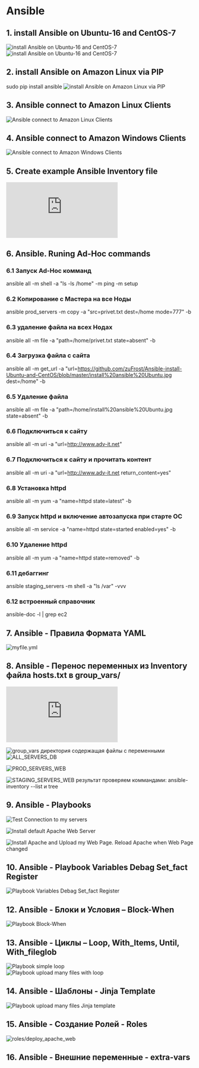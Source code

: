 # Ansible
## 1. install Ansible on Ubuntu-16 and CentOS-7
![install Ansible on Ubuntu-16 and CentOS-7](https://github.com/zuFrost/Ansible-install-Ubuntu-and-CentOS/blob/master/install%20ansible%20CentOS.jpg)
![install Ansible on Ubuntu-16 and CentOS-7](https://github.com/zuFrost/Ansible-install-Ubuntu-and-CentOS/blob/master/install%20ansible%20Ubuntu.jpg)
## 2. install Ansible on Amazon Linux via PIP
sudo pip install ansible
![install Ansible on Amazon Linux via PIP](https://github.com/zuFrost/Ansible-install-Ubuntu-and-CentOS/blob/master/install%20ansible%20on%20Amazon%20Linux%20via%20PIP.jpg)
## 3. Ansible connect to Amazon Linux Clients
![Ansible connect to Amazon Linux Clients](https://github.com/zuFrost/Ansible-install-Ubuntu-and-CentOS/blob/master/Ansible%20connect%20to%20Amazon%20Linux%20Clients.jpg)
## 4. Ansible connect to Amazon Windows Clients
![Ansible connect to Amazon Windows Clients](https://github.com/zuFrost/Ansible-install-Ubuntu-and-CentOS/blob/master/Ansible%20connect%20to%20Amazon%20Windows%20Clients.jpg)
## 5. Create example Ansible Inventory file 
![hosts.txt](https://github.com/zuFrost/Ansible-install-Ubuntu-and-CentOS/blob/master/hosts.txt)
## 6. Ansible. Runing Ad-Hoc commands



### 6.1 Запуск Ad-Hoc комманд
ansible all -m shell -a "ls -ls /home"
            -m ping
            -m setup
### 6.2 Копирование с Мастера на все Ноды
ansible prod_servers -m copy -a "src=privet.txt dest=/home mode=777" -b
### 6.3 удаление файла на всех Нодах
ansible all -m file -a "path=/home/privet.txt state=absent" -b
### 6.4 Загрузка файла с сайта
ansible all -m get_url -a "url=https://github.com/zuFrost/Ansible-install-Ubuntu-and-CentOS/blob/master/install%20ansible%20Ubuntu.jpg dest=/home" -b
### 6.5 Удаление файла
ansible all -m file -a "path=/home/install%20ansible%20Ubuntu.jpg state=absent" -b
### 6.6 Подключиться к сайту
ansible all -m uri -a "url=http://www.adv-it.net"
### 6.7 Подключиться к сайту и прочитать контент
ansible all -m uri -a "url=http://www.adv-it.net return_content=yes"
### 6.8 Установка httpd
ansible all -m yum -a "name=httpd state=latest" -b
### 6.9 Запуск httpd и включение автозапуска при старте ОС
ansible all -m service -a "name=httpd state=started enabled=yes" -b
### 6.10 Удаление httpd
ansible all -m yum -a "name=httpd state=removed" -b
### 6.11 дебаггинг
ansible staging_servers -m shell -a "ls /var" -vvv
### 6.12 встроенный справочник
ansible-doc -l | grep ec2



## 7. Ansible - Правила Формата YAML
![myfile.yml](https://github.com/zuFrost/Ansible-install-Ubuntu-and-CentOS/blob/master/myfile.yml)


## 8. Ansible - Перенос переменных из Inventory файла hosts.txt в group_vars/
![hosts.txt](https://github.com/zuFrost/Ansible-install-Ubuntu-and-CentOS/blob/master/ansible/hosts.txt)

![group_vars директория](https://github.com/zuFrost/Ansible-install-Ubuntu-and-CentOS/tree/master/ansible/group_vars) содержащая файлы с переменными 
![ALL_SERVERS_DB](https://github.com/zuFrost/Ansible-install-Ubuntu-and-CentOS/blob/master/ansible/group_vars/ALL_SERVERS_DB)

![PROD_SERVERS_WEB](https://github.com/zuFrost/Ansible-install-Ubuntu-and-CentOS/blob/master/ansible/group_vars/PROD_SERVERS_WEB)

![STAGING_SERVERS_WEB](https://github.com/zuFrost/Ansible-install-Ubuntu-and-CentOS/blob/master/ansible/group_vars/STAGING_SERVERS_WEB) 
результат проверяем коммандами:
ansible-inventory --list 
и
tree

## 9. Ansible - Playbooks
![Test Connection to my servers](https://github.com/zuFrost/Ansible-install-Ubuntu-and-CentOS/blob/master/playbooks/playbook1.yml)

![Install default Apache Web Server](https://github.com/zuFrost/Ansible-install-Ubuntu-and-CentOS/blob/master/playbooks/playbook2.yml)

![Install Apache and Upload my Web Page. Reload Apache when Web Page changed](https://github.com/zuFrost/Ansible-install-Ubuntu-and-CentOS/blob/master/playbooks/playbook3.yml)

## 10. Ansible - Playbook Variables Debag Set_fact Register
![Playbook Variables Debag Set_fact Register](https://github.com/zuFrost/Ansible-install-Ubuntu-and-CentOS/blob/master/playbooks/playbook_Variables_Debag_Set_fact_Register.yml)

## 12. Ansible - Блоки и Условия – Block-When
![Playbook Block-When](https://github.com/zuFrost/Ansible-install-Ubuntu-and-CentOS/blob/master/playbooks/playbook5.yml)

## 13. Ansible - Циклы – Loop, With_Items, Until, With_fileglob
![Playbook simple loop](https://github.com/zuFrost/Ansible-install-Ubuntu-and-CentOS/blob/master/playbooks/playbookloop.yml)
<br>
![Playbook upload many files with loop](https://github.com/zuFrost/Ansible-install-Ubuntu-and-CentOS/blob/master/playbooks/playbook6.yml)
 ## 14. Ansible - Шаблоны - Jinja Template
![Playbook upload many files Jinja template](https://github.com/zuFrost/Ansible-install-Ubuntu-and-CentOS/blob/master/playbooks/playbook7.yml)
 ## 15. Ansible - Создание Ролей - Roles
![roles/deploy_apache_web](https://github.com/zuFrost/Ansible-install-Ubuntu-and-CentOS/tree/master/ansible/MyWebSite2/roles/deploy_apache_web)
## 16. Ansible - Внешние переменные - extra-vars
